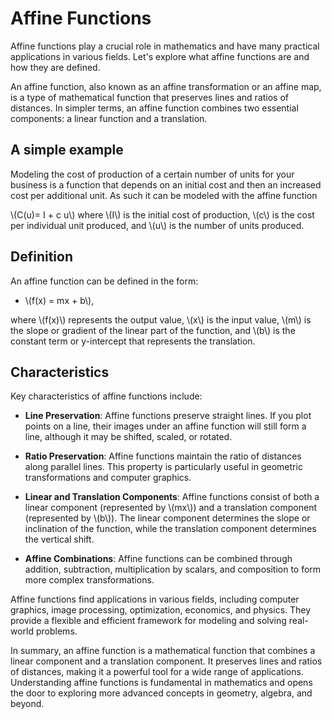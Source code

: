 # Affine Functions 

Affine functions play a crucial role in mathematics and have many practical applications in various fields. Let's explore what affine functions are and how they are defined.

An affine function, also known as an affine transformation or an affine map, is a type of mathematical function that preserves lines and ratios of distances. In simpler terms, an affine function combines two essential components: a linear function and a translation.

## A simple example

Modeling the cost of production of a certain number of units for your business is a function that depends on an initial cost and then an increased cost per additional unit. As such it can be modeled with the affine function

\\(C(u)= I + c u\\) where \\(I\\) is the initial cost of production, \\(c\\) is the cost per individual unit produced, and \\(u\\) is the number of units produced.

## Definition 

An affine function can be defined in the form:

- \\(f(x) = mx + b\\),

where \\(f(x)\\) represents the output value, \\(x\\) is the input value, \\(m\\) is the slope or gradient of the linear part of the function, and \\(b\\) is the constant term or y-intercept that represents the translation.

## Characteristics
Key characteristics of affine functions include:

- **Line Preservation**: Affine functions preserve straight lines. If you plot points on a line, their images under an affine function will still form a line, although it may be shifted, scaled, or rotated.

- **Ratio Preservation**: Affine functions maintain the ratio of distances along parallel lines. This property is particularly useful in geometric transformations and computer graphics.

- **Linear and Translation Components**: Affine functions consist of both a linear component (represented by \\(mx\\)) and a translation component (represented by \\(b\\)). The linear component determines the slope or inclination of the function, while the translation component determines the vertical shift.

- **Affine Combinations**: Affine functions can be combined through addition, subtraction, multiplication by scalars, and composition to form more complex transformations.

Affine functions find applications in various fields, including computer graphics, image processing, optimization, economics, and physics. They provide a flexible and efficient framework for modeling and solving real-world problems.

In summary, an affine function is a mathematical function that combines a linear component and a translation component. It preserves lines and ratios of distances, making it a powerful tool for a wide range of applications. Understanding affine functions is fundamental in mathematics and opens the door to exploring more advanced concepts in geometry, algebra, and beyond.